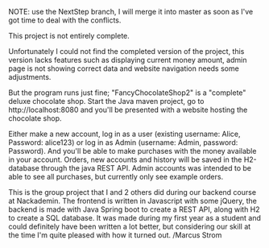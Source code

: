 

NOTE: use the NextStep branch, I will merge it into master as soon as I've got time to deal with the conflicts.

This project is not entirely complete.

Unfortunately I could not find the completed version of the project, this version lacks features such as displaying current money amount, admin page is not showing correct data and website navigation needs some adjustments.

But the program runs just fine; "FancyChocolateShop2" is a "complete" deluxe chocolate shop. Start the Java maven project, go to http://localhost:8080 and you'll be presented with a website hosting the chocolate shop.

Either make a new account, log in as a user (existing username: Alice, Password: alice123) or log in as Admin (username: Admin, password: Password). And you'll be able to make purchases with the money available in your account. Orders, new accounts and history will be saved in the H2-database through the java REST API. Admin accounts was intended to be able to see all purchases, but currently only see example orders.

This is the group project that I and 2 others did during our backend course at Nackademin. The frontend is written in Javascript with some jQuery, the backend is made with Java Spring boot to create a REST API, along with H2 to create a SQL database. It was made during my first year as a student and could definitely have been written a lot better, but considering our skill at the time I'm quite pleased with how it turned out. /Marcus Strom
